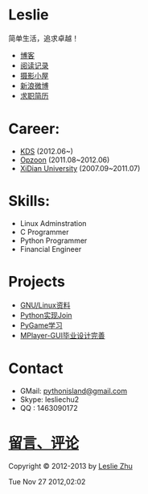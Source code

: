 Leslie
========

简单生活，追求卓越！


* [博客](https://github.com/LeslieZhu/Leslie/tree/master/Blog)
* [阅读记录](https://github.com/LeslieZhu/Leslie/tree/master/Reading)
* [摄影小屋](http://lesliechu.pp.163.com/)
* [新浪微博](http://weibo.com/zhubuntu)
* [求职简历](https://github.com/LeslieZhu/Leslie/tree/master/Resume)



Career:
=======


* [KDS](http://www.knowledgedecisionservices.com/kds/home/home.jsp "KDS") (2012.06~)
* [Opzoon](http://www.opzoon.com/ "Opzoon") (2011.08~2012.06)  
* [XiDian University](http://www.xidian.edu.cn/ "XiDian") (2007.09~2011.07)




Skills:
=======

* Linux Adminstration
* C Programmer
* Python Programmer
* Financial Engineer

Projects
=========

* [GNU/Linux资料](https://github.com/LeslieZhu/Leslie/tree/master/GNU-Linux)
* [Python实现Join](https://github.com/LeslieZhu/Leslie/tree/master/PyJoin)
* [PyGame学习](https://github.com/LeslieZhu/Leslie/tree/master/PyGameNote)
* [MPlayer-GUI毕业设计完善](https://github.com/LeslieZhu/Leslie/tree/master/MPlayer-GUI)


Contact
=======

* GMail: pythonisland@gmail.com
* Skype: lesliechu2
* QQ   : 1463090172


[留言、评论](https://github.com/LeslieZhu/Leslie/tree/master/Comment)
============


Copyright © 2012-2013 by [Leslie Zhu](http://lesliezhu.github.com/Leslie/)

Tue Nov 27 2012,02:02



